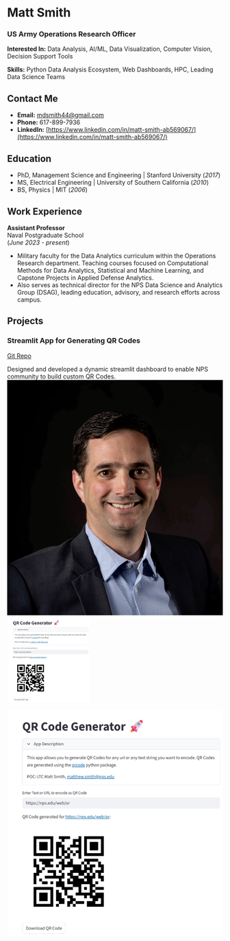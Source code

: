 # Matt Smith

### US Army Operations Research Officer

**Interested In:** Data Analysis, AI/ML, Data Visualization, Computer Vision, Decision Support Tools

**Skills:** Python Data Analysis Ecosystem, Web Dashboards, HPC, Leading Data Science Teams 

## Contact Me
- **Email:** mdsmith44@gmail.com
- **Phone:** 617-899-7936
- **LinkedIn:** [https://www.linkedin.com/in/matt-smith-ab569067/](https://www.linkedin.com/in/matt-smith-ab569067/)

## Education
- PhD, Management Science and Engineering | Stanford University (_2017_)
- MS, Electrical Engineering | University of Southern California (_2010_)
- BS, Physics | MIT (_2006_)

## Work Experience
**Assistant Professor**           
Naval Postgraduate School     
(_June 2023 - present_)
- Military faculty for the Data Analytics curriculum within the Operations Research department. Teaching courses focused on Computational Methods for Data Analytics, Statistical and Machine Learning, and Capstone Projects in Applied Defense Analytics.
- Also serves as technical director for the NPS Data Science and Analytics Group (DSAG), leading education, advisory, and research efforts across campus.

## Projects

### Streamlit App for Generating QR Codes
[Git Repo](https://github.com/mdsmith44/py_qrcode_gen)

Designed and developed a dynamic streamlit dashboard to enable NPS community to build custom QR Codes.
<img src='images/Smith_1B.jpg'/>
<img src='images/streamlit_QR_screenshot.jpg' height=200/>

![screenshot](images/streamlit_QR_screenshot.jpg)
